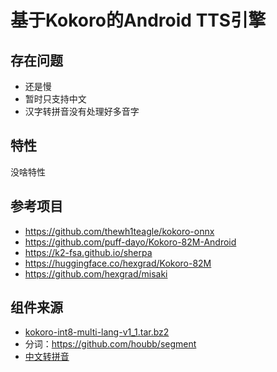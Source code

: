 # 基于Kokoro的Android TTS引擎

## 存在问题

 - 还是慢
 - 暂时只支持中文
 - 汉字转拼音没有处理好多音字

## 特性

没啥特性

## 参考项目
 - https://github.com/thewh1teagle/kokoro-onnx
 - https://github.com/puff-dayo/Kokoro-82M-Android
 - https://k2-fsa.github.io/sherpa
 - https://huggingface.co/hexgrad/Kokoro-82M
 - https://github.com/hexgrad/misaki

## 组件来源
 - [kokoro-int8-multi-lang-v1_1.tar.bz2](https://k2-fsa.github.io/sherpa/onnx/tts/pretrained_models/kokoro.html#kokoro-multi-lang-v1-1-chinese-english-103-speakers)
 - 分词：https://github.com/houbb/segment
 - [中文转拼音](https://github.com/houbb/pinyin)
